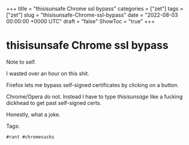 +++
title = "thisisunsafe Chrome ssl bypass"
categories = ["zet"]
tags = ["zet"]
slug = "thisisunsafe-Chrome-ssl-bypass"
date = "2022-08-03 00:00:00 +0000 UTC"
draft = "false"
ShowToc = "true"
+++

# thisisunsafe Chrome ssl bypass

Note to self.

I wasted over an hour on this shit.

Firefox lets me bypass self-signed certificates by clicking on a button.

Chrome/Opera do not. Instead I have to type *thisisunsage* like a fucking
dickhead to get past self-signed certs.

Honestly, what a joke.

Tags:

    #rant #chromesucks

